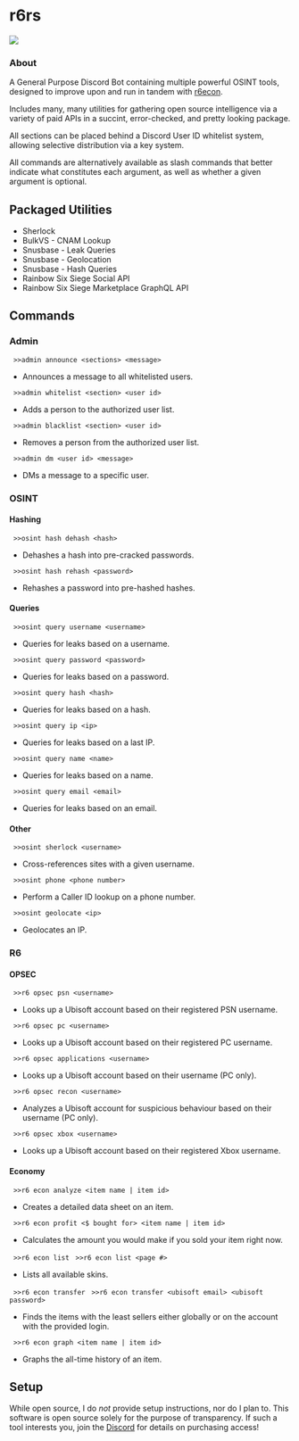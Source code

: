 # r6rs
<img src="https://github.com/user-attachments/assets/80b94970-f42b-49a0-9c99-dba6f59598d6"/>

### About
A General Purpose Discord Bot containing multiple powerful OSINT tools, designed to improve upon and run in tandem with [r6econ](https://github.com/hiibolt/r6econ). 

Includes many, many utilities for gathering open source intelligence via a variety of paid APIs in a succint, error-checked, and pretty looking package.

All sections can be placed behind a Discord User ID whitelist system, allowing selective distribution via a key system.

All commands are alternatively available as slash commands that better indicate what constitutes each argument, as well as whether a given argument is optional.

## Packaged Utilities 
- Sherlock
- BulkVS - CNAM Lookup
- Snusbase - Leak Queries
- Snusbase - Geolocation
- Snusbase - Hash Queries
- Rainbow Six Siege Social API
- Rainbow Six Siege Marketplace GraphQL API


## Commands

### Admin

` >>admin announce <sections> <message>`
- Announces a message to all whitelisted users.

` >>admin whitelist <section> <user id>`
- Adds a person to the authorized user list.

` >>admin blacklist <section> <user id>`
- Removes a person from the authorized user list.

` >>admin dm <user id> <message>`
- DMs a message to a specific user.

### OSINT

#### Hashing

` >>osint hash dehash <hash>`
- Dehashes a hash into pre-cracked passwords.

` >>osint hash rehash <password>`
- Rehashes a password into pre-hashed hashes.

#### Queries

` >>osint query username <username>`
- Queries for leaks based on a username.

` >>osint query password <password>`
- Queries for leaks based on a password.

` >>osint query hash <hash>`
- Queries for leaks based on a hash.

` >>osint query ip <ip>`
- Queries for leaks based on a last IP.

` >>osint query name <name>`
- Queries for leaks based on a name.

` >>osint query email <email>`
- Queries for leaks based on an email.

#### Other

` >>osint sherlock <username>`
- Cross-references sites with a given username.

` >>osint phone <phone number>`
- Perform a Caller ID lookup on a phone number.

` >>osint geolocate <ip>`
- Geolocates an IP.

### R6

#### OPSEC

` >>r6 opsec psn <username>`
- Looks up a Ubisoft account based on their registered PSN username.

` >>r6 opsec pc <username>`
- Looks up a Ubisoft account based on their registered PC username.

` >>r6 opsec applications <username>`
- Looks up a Ubisoft account based on their username (PC only).

` >>r6 opsec recon <username>`
- Analyzes a Ubisoft account for suspicious behaviour based on their username (PC only).

` >>r6 opsec xbox <username>`
- Looks up a Ubisoft account based on their registered Xbox username.

#### Economy

` >>r6 econ analyze <item name | item id>`
- Creates a detailed data sheet on an item.

` >>r6 econ profit <$ bought for> <item name | item id>`
- Calculates the amount you would make if you sold your item right now.

` >>r6 econ list`
` >>r6 econ list <page #>`
- Lists all available skins.

` >>r6 econ transfer`
` >>r6 econ transfer <ubisoft email> <ubisoft password>`
- Finds the items with the least sellers either globally or on the account with the provided login.

` >>r6 econ graph <item name | item id>`
- Graphs the all-time history of an item.


## Setup
While open source, I do *not* provide setup instructions, nor do I plan to. This software is open source solely for the purpose of transparency. If such a tool interests you, join the [Discord](https://discord.gg/ENGqjywsbm) for details on purchasing access!
